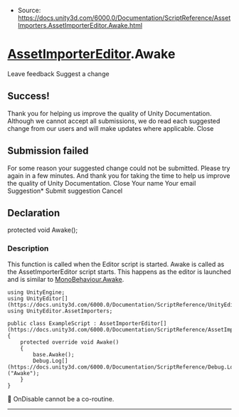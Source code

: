 * Source: https://docs.unity3d.com/6000.0/Documentation/ScriptReference/AssetImporters.AssetImporterEditor.Awake.html

#  [AssetImporterEditor](https://docs.unity3d.com/6000.0/Documentation/ScriptReference/AssetImporters.AssetImporterEditor.html).Awake
Leave feedback
Suggest a change
## Success!
Thank you for helping us improve the quality of Unity Documentation. Although we cannot accept all submissions, we do read each suggested change from our users and will make updates where applicable.
Close
## Submission failed
For some reason your suggested change could not be submitted. Please <a>try again</a> in a few minutes. And thank you for taking the time to help us improve the quality of Unity Documentation.
Close
Your name Your email Suggestion* Submit suggestion
Cancel
## Declaration
protected void Awake(); 
### Description
This function is called when the Editor script is started.
Awake is called as the AssetImporterEditor script starts. This happens as the editor is launched and is similar to [MonoBehaviour.Awake](https://docs.unity3d.com/6000.0/Documentation/ScriptReference/MonoBehaviour.Awake.html).
```
using UnityEngine;
using UnityEditor[](https://docs.unity3d.com/6000.0/Documentation/ScriptReference/UnityEditor.html);
using UnityEditor.AssetImporters;  
  
public class ExampleScript : AssetImporterEditor[](https://docs.unity3d.com/6000.0/Documentation/ScriptReference/AssetImporters.AssetImporterEditor.html)
{
    protected override void Awake()
    {
        base.Awake();
        Debug.Log[](https://docs.unity3d.com/6000.0/Documentation/ScriptReference/Debug.Log.html)("Awake");
    }
}

```

OnDisable cannot be a co-routine.
* * *
